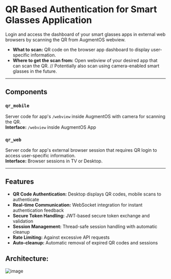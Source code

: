 # QR Based Authentication for Smart Glasses Application

Login and access the dashboard of your smart glasses apps in external web browsers by scanning the QR from AugmentOS webview.

- **What to scan:** QR code on the browser app dashboard to display user-specific information.
- **Where to get the scan from:** Open webview of your desired app that can scan the QR.
  // Potentially also scan using camera-enabled smart glasses in the future.

---

## Components

### `qr_mobile`  
Server code for app's `/webview` inside AugmentOS with camera for scanning the QR.  
**Interface:** `/webview` inside AugmentOS App

### `qr_web`  
Server code for app's external browser session that requires QR login to access user-specific information.  
**Interface:** Browser sessions in TV or Desktop.

---

## Features

- **QR Code Authentication:** Desktop displays QR codes, mobile scans to authenticate
- **Real-time Communication:** WebSocket integration for instant authentication feedback
- **Secure Token Handling:** JWT-based secure token exchange and validation
- **Session Management:** Thread-safe session handling with automatic cleanup
- **Rate Limiting:** Against excessive API requests
- **Auto-cleanup:** Automatic removal of expired QR codes and sessions


## Architecture:

![image](https://github.com/user-attachments/assets/7050dc3d-109d-4e78-9a0b-7b48d5bd58f6)
